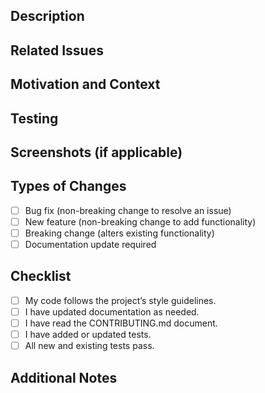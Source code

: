 ## Description
<!--- Describe your changes in detail -->

## Related Issues
<!--- Link to any open issues this PR addresses, e.g., Closes #123 or Resolves #456 -->

## Motivation and Context
<!--- Explain why this change is required and what problem it solves -->

## Testing
<!--- Describe your testing steps, environments, and any relevant details -->

## Screenshots (if applicable)
<!--- Add screenshots if appropriate -->

## Types of Changes
- [ ] Bug fix (non-breaking change to resolve an issue)
- [ ] New feature (non-breaking change to add functionality)
- [ ] Breaking change (alters existing functionality)
- [ ] Documentation update required

## Checklist
- [ ] My code follows the project’s style guidelines.
- [ ] I have updated documentation as needed.
- [ ] I have read the CONTRIBUTING.md document.
- [ ] I have added or updated tests.
- [ ] All new and existing tests pass.

## Additional Notes
<!--- Add any extra information here -->
